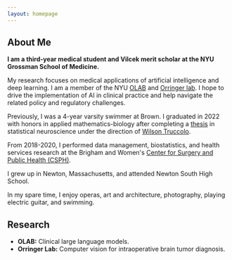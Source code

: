 ```yaml
---
layout: homepage
---
```


## About Me

**I am a third-year medical student and Vilcek merit scholar at the NYU Grossman School of Medicine.**

My research focuses on medical applications of artificial intelligence and deep learning. I am a member of the NYU [OLAB](https://www.nyuolab.org/) and [Orringer lab](https://twitter.com/danorringermd). I hope to drive the implementation of AI in clinical practice and help navigate the related policy and regulatory challenges.

Previously, I was a 4-year varsity swimmer at Brown. I graduated in 2022 with honors in applied mathematics-biology after completing a [thesis](./assets/alber_thesis_final.pdf) in statistical neuroscience under the direction of [Wilson Truccolo](https://www.truccololab.com/).

From 2018-2020, I performed data management, biostatistics, and health services research at the Brigham and Women's [Center for Surgery and Public Health (CSPH)](https://csph.brighamandwomens.org/).

I grew up in Newton, Massachusetts, and attended Newton South High School.

In my spare time, I enjoy operas, art and architecture, photography, playing electric guitar, and swimming.

## Research

- **OLAB:** Clinical large language models.
- **Orringer Lab:** Computer vision for intraoperative brain tumor diagnosis.
<!--
## News
- **[September. 2023]** Our abstract, _Deep Learning-Based Image-to-Image Translation to Identify Macrophage Infiltration in High-Grade Glioma Using Label-Free Stimulated Raman Histology_, won the 2023 CNS Data Science Award.
- **[August. 2023]** Our abstract, _A Deep Learning-Based Method for Rapid, Patient-Specific Assay of Macrophage Infiltration in High-Grade Glioma Using Label-Free Stimulated Raman Histology_, was accepted for poster presentation at the 2023 Society for Neuro-Oncology (SNO) annual meeting.
- **[July. 2023]** Two abstracts were chosen for oral presentation and one for a digital poster at the 2023 Congress of Neurological Surgeons (CNS) annual meeting.
- **[June. 2023]** Our clinical abstract, _Evaluating the Quality of Salvaged Blood Products Using Stimulated Raman Spectroscopy and Deep Learning_, was accepted for presentation at Machine Learning for Health 2023.
- **[April. 2023]** I was awarded a Neurosurgery Research and Education Foundation (NREF) medical student summer fellowship.
{% include_relative _includes/publications.md %}

{% include_relative _includes/services.md %} -->
